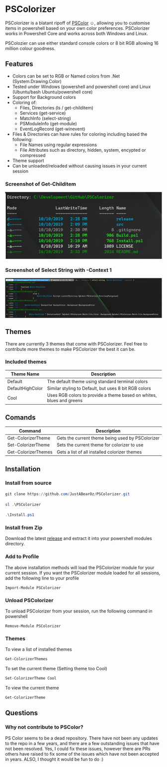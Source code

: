 # PSColorizer
PSColorizer is a blatant ripoff of [PSColor](https://github.com/Davlind/PSColor) :relaxed:, allowing you to customise items in powershell based on your own color preferences. PSColorizer works in Powershell Core and works across both Windows and Linux.

PSColozier can use either standard console colors or 8 bit RGB allowing 16 million colour goodness.

## Features
* Colors can be set to RGB or Named colors from .Net (System.Drawing.Color)
* Tested under Windows (powershell and powershell core) and Linux (Ubuntu/bash Ubuntu/powershell core)
* Support for Background colors
* Coloring of:
  * Files, Directories (ls / get-childitem)
  * Services (get-service)
  * MatchInfo (select-string)
  * PSModuleInfo (get-module)
  * EventLogRecord (get-winevent)
* Files & Directories can have rules for coloring including based the following:
  * File Names using regular expressions
  * File Attributes such as directory, hidden, system, encypted or compressed
* Theme support
* Can be unloaded/reloaded without causing issues in your current session

### Screenshot of Get-Childitem
![Screenshot of get-childitem](images/lsresult.png)

### Screenshot of Select String with -Context 1
![Screenshot of select-string with context](images/selectstringwithcontextresult.png)

## Themes
There are currently 3 themes that come with PSColorizer. Feel free to contribute more themes to make PSColorizer the best it can be.

### Included themes
|Theme Name| Description|
|--|--|
|Default|The default theme using standard terminal colors|
|DefaultHighColor| Similar styling to Default, but uses 8 bit RGB colors|
|Cool| Uses RGB colors to provide a theme based on whites, blues and greens|

## Comands
|Command|Description|
|---|---|
|Get-ColorizerTheme|Gets the current theme being used by PSColorizer|
|Set-ColorizerTheme|Sets the current theme for colorizer to use|
|Get-ColorizerThemes|Gets a list of all installed colorizer themes|

## Installation
### Install from source
```powershell
git clone https://github.com/JustABearOz/PSColorizer.git

sl .\PSColorizer

.\Install.ps1
```

### Install from Zip
Download the latest [release](https://github.com/JustABearOz/PSColorizer/releases) and extract it into your powershell modules directory. 

### Add to Profile
The above installation methods will load the PSColorizer module for your current session. If you want the PSColorizer module loaded for all sessions, add the following line to your profile
```pwsh
Import-Module PSColorizer
```

### Unload PSColorizer
To unload PSColorizer from your session, run the following command in powershell
```pwsh
Remove-Module PSColorizer
```

### Themes
To view a list of installed themes
```powershell
Get-ColorizerThemes
```

To set the current theme (Setting theme too Cool)
```powershell
Set-ColorizerTheme Cool
```

To view the current theme
``` Powershell
Get-ColorizerTheme
```

## Questions
### Why not contribute to PSColor?
PS Color seems to be a dead repository. There have not been any updates to the repo in a few years, and there are a few outstanding issues that have not been resolved. Yes, I could fix these issues, however there are PRs others have raised to fix some of the issues which have not been accepted in years. ALSO, I thought it would be fun to do :)
